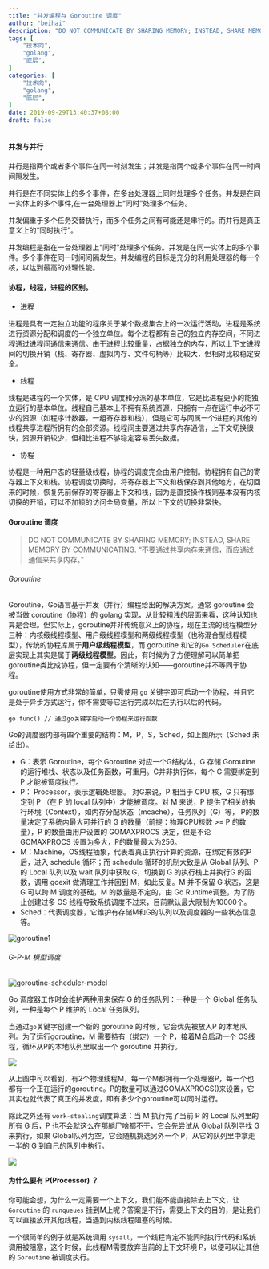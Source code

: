 ```yaml
---
title: "并发编程与 Goroutine 调度"
author: "beihai"
description: "DO NOT COMMUNICATE BY SHARING MEMORY; INSTEAD, SHARE MEMORY BY COMMUNICATING."
tags: [
    "技术向",
    "golang",
    "底层",
]
categories: [
    "技术向",
    "golang",
    "底层",
]
date: 2019-09-29T13:40:37+08:00
draft: false
---
```


#### 并发与并行

并行是指两个或者多个事件在同一时刻发生；并发是指两个或多个事件在同一时间间隔发生。

并行是在不同实体上的多个事件，在多台处理器上同时处理多个任务。并发是在同一实体上的多个事件,在一台处理器上“同时”处理多个任务。

并发偏重于多个任务交替执行，而多个任务之间有可能还是串行的。而并行是真正意义上的“同时执行”。

并发编程是指在一台处理器上“同时”处理多个任务。并发是在同一实体上的多个事件。多个事件在同一时间间隔发生。并发编程的目标是充分的利用处理器的每一个核，以达到最高的处理性能。

#### 协程，线程，进程的区别。

- 进程

进程是具有一定独立功能的程序关于某个数据集合上的一次运行活动，进程是系统进行资源分配和调度的一个独立单位。每个进程都有自己的独立内存空间，不同进程通过进程间通信来通信。由于进程比较重量，占据独立的内存，所以上下文进程间的切换开销（栈、寄存器、虚拟内存、文件句柄等）比较大，但相对比较稳定安全。

- 线程

线程是进程的一个实体，是 CPU 调度和分派的基本单位，它是比进程更小的能独立运行的基本单位。线程自己基本上不拥有系统资源，只拥有一点在运行中必不可少的资源（如程序计数器，一组寄存器和栈），但是它可与同属一个进程的其他的线程共享进程所拥有的全部资源。线程间主要通过共享内存通信，上下文切换很快，资源开销较少，但相比进程不够稳定容易丢失数据。

- 协程

协程是一种用户态的轻量级线程，协程的调度完全由用户控制。协程拥有自己的寄存器上下文和栈。协程调度切换时，将寄存器上下文和栈保存到其他地方，在切回来的时候，恢复先前保存的寄存器上下文和栈，因为是直接操作栈则基本没有内核切换的开销，可以不加锁的访问全局变量，所以上下文的切换非常快。

#### Goroutine 调度

> DO NOT COMMUNICATE BY SHARING MEMORY; INSTEAD, SHARE MEMORY BY COMMUNICATING.
> “不要通过共享内存来通信，而应通过通信来共享内存。”

###### Goroutine

Goroutine，Go语言基于并发（并行）编程给出的解决方案。通常 goroutine 会被当做 coroutine（协程）的 golang 实现，从比较粗浅的层面来看，这种认知也算是合理。但实际上，goroutine并非传统意义上的协程，现在主流的线程模型分三种：内核级线程模型、用户级线程模型和两级线程模型（也称混合型线程模型），传统的协程库属于**用户级线程模型**，而 goroutine 和它的`Go Scheduler`在底层实现上其实是属于**两级线程模型**，因此，有时候为了方便理解可以简单把goroutine类比成协程，但一定要有个清晰的认知——goroutine并不等同于协程。

goroutine使用方式非常的简单，只需使用 `go` 关键字即可启动一个协程，并且它是处于异步方式运行，你不需要等它运行完成以后在执行以后的代码。

`go func() // 通过go关键字启动一个协程来运行函数`

Go的调度器内部有四个重要的结构：M，P，S，Sched，如上图所示（Sched 未给出）。

- G：表示 Goroutine，每个 Goroutine 对应一个G结构体，G 存储 Goroutine 的运行堆栈、状态以及任务函数，可重用。G并非执行体，每个 G 需要绑定到 P 才能被调度执行。
- P： Processor，表示逻辑处理器。 对G来说，P 相当于 CPU 核，G 只有绑定到 P （在 P 的 local  队列中）才能被调度。对 M 来说，P 提供了相关的执行环境（Context），如内存分配状态（mcache），任务队列（G）等， P的数量决定了系统内最大可并行的 G 的数量（前提：物理CPU核数 >= P 的数量），P 的数量由用户设置的 GOMAXPROCS 决定，但是不论 GOMAXPROCS 设置为多大，P的数量最大为256。
- M：Machine，OS线程抽象，代表着真正执行计算的资源，在绑定有效的P后，进入 schedule 循环；而 schedule 循环的机制大致是从 Global 队列、P 的 Local 队列以及 wait 队列中获取 G，切换到 G 的执行栈上并执行G 的函数，调用 goexit 做清理工作并回到 M，如此反复。M 并不保留 G 状态，这是 G 可以跨 M 调度的基础，M 的数量是不定的，由 Go Runtime调整，为了防止创建过多 OS 线程导致系统调度不过来，目前默认最大限制为10000个。
- Sched：代表调度器，它维护有存储M和G的队列以及调度器的一些状态信息等。

![goroutine1](https://www.wingsxdu.com/image/goroutine1.jpg)

###### G-P-M 模型调度

![goroutine-scheduler-model](https://www.wingsxdu.com/image/goroutine-scheduler-model.png)

Go 调度器工作时会维护两种用来保存 G 的任务队列：一种是一个 Global 任务队列，一种是每个 P 维护的 Local 任务队列。

当通过` go `关键字创建一个新的 goroutine 的时候，它会优先被放入P 的本地队列。为了运行goroutine，M 需要持有（绑定）一个 P，接着M会启动一个 OS线程，循环从P的本地队列里取出一个 goroutine 并执行。

![](https://www.wingsxdu.com/image/goroutine2.jpg)

从上图中可以看到，有2个物理线程M，每一个M都拥有一个处理器P，每一个也都有一个正在运行的goroutine。P的数量可以通过GOMAXPROCS()来设置，它其实也就代表了真正的并发度，即有多少个goroutine可以同时运行。

除此之外还有 ` work-stealing `调度算法：当 M 执行完了当前 P 的 Local 队列里的所有 G 后，P 也不会就这么在那躺尸啥都不干，它会先尝试从 Global 队列寻找 G 来执行，如果 Global队列为空，它会随机挑选另外一个 P，从它的队列里中拿走一半的 G 到自己的队列中执行。

![](https://www.wingsxdu.com/image/goroutine3.jpg)

#### 为什么要有 P(Processor) ？

你可能会想，为什么一定需要一个上下文，我们能不能直接除去上下文，让 `Goroutine` 的 `runqueues` 挂到M上呢？答案是不行，需要上下文的目的，是让我们可以直接放开其他线程，当遇到内核线程阻塞的时候。

一个很简单的例子就是系统调用 `sysall`，一个线程肯定不能同时执行代码和系统调用被阻塞，这个时候，此线程M需要放弃当前的上下文环境 P，以便可以让其他的 `Goroutine` 被调度执行。